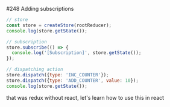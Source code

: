 #248 Adding subscriptions

```js
// store
const store = createStore(rootReducer);
console.log(store.getState());

// subscription
store.subscribe(() => {
  console.log('[Subscription]', store.getState());
});

// dispatching action
store.dispatch({type: 'INC_COUNTER'});
store.dispatch({type: 'ADD_COUNTER', value: 10});
console.log(store.getState());

```

that was redux without react, let's learn how to use this in react
